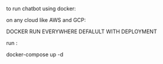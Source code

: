 to run chatbot using docker:

on any cloud like AWS and GCP:

DOCKER RUN EVERYWHERE DEFALULT WITH DEPLOYMENT

run :

docker-compose up -d
